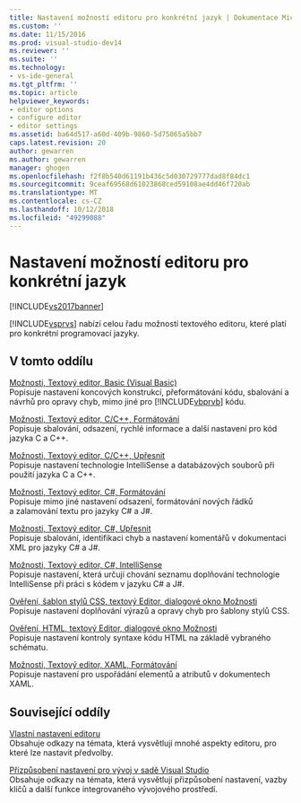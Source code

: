 ```yaml
---
title: Nastavení možností editoru pro konkrétní jazyk | Dokumentace Microsoftu
ms.custom: ''
ms.date: 11/15/2016
ms.prod: visual-studio-dev14
ms.reviewer: ''
ms.suite: ''
ms.technology:
- vs-ide-general
ms.tgt_pltfrm: ''
ms.topic: article
helpviewer_keywords:
- editor options
- configure editor
- editor settings
ms.assetid: ba64d517-a60d-409b-9860-5d75065a5bb7
caps.latest.revision: 20
author: gewarren
ms.author: gewarren
manager: ghogen
ms.openlocfilehash: f2f8b540d61191b436c5d030729777dad8f84dc1
ms.sourcegitcommit: 9ceaf69568d61023868ced59108ae4dd46f720ab
ms.translationtype: MT
ms.contentlocale: cs-CZ
ms.lasthandoff: 10/12/2018
ms.locfileid: "49299088"
---
```

# <a name="setting-language-specific-editor-options"></a>Nastavení možností editoru pro konkrétní jazyk
[!INCLUDE[vs2017banner](../../includes/vs2017banner.md)]

  
[!INCLUDE[vsprvs](../../includes/vsprvs-md.md)] nabízí celou řadu možností textového editoru, které platí pro konkrétní programovací jazyky.  
  
## <a name="in-this-section"></a>V tomto oddílu  
 [Možnosti, Textový editor, Basic (Visual Basic)](../../ide/reference/options-text-editor-basic-visual-basic.md)  
 Popisuje nastavení koncových konstrukcí, přeformátování kódu, sbalování a návrhů pro opravy chyb, mimo jiné pro [!INCLUDE[vbprvb](../../includes/vbprvb-md.md)] kódu.  
  
 [Možnosti, Textový editor, C/C++, Formátování](../../ide/reference/options-text-editor-c-cpp-formatting.md)  
 Popisuje sbalování, odsazení, rychlé informace a další nastavení pro kód jazyka C a C++.  
  
 [Možnosti, Textový editor, C/C++, Upřesnit](../../ide/reference/options-text-editor-c-cpp-advanced.md)  
 Popisuje nastavení technologie IntelliSense a databázových souborů při použití jazyka C a C++.  
  
 [Možnosti, Textový editor, C#, Formátování](../../ide/reference/options-text-editor-csharp-formatting.md)  
 Popisuje mimo jiné nastavení odsazení, formátování nových řádků a zalamování textu pro jazyky C# a J#.  
  
 [Možnosti, Textový editor, C#, Upřesnit](../../ide/reference/options-text-editor-csharp-advanced.md)  
 Popisuje sbalování, identifikaci chyb a nastavení komentářů v dokumentaci XML pro jazyky C# a J#.  
  
 [Možnosti, Textový editor, C#, IntelliSense](../../ide/reference/options-text-editor-csharp-intellisense.md)  
 Popisuje nastavení, která určují chování seznamu doplňování technologie IntelliSense při práci s kódem v jazyku C# a J#.  
  
 [Ověření, šablon stylů CSS, textový Editor, dialogové okno Možnosti](http://msdn.microsoft.com/library/5afe0808-16bb-420f-b620-7ca1a4d9f2cc)  
 Popisuje nastavení doplňování výrazů a opravy chyb pro šablony stylů CSS.  
  
 [Ověření, HTML, textový Editor, dialogové okno Možnosti](http://msdn.microsoft.com/library/9c24ecfe-263e-4bf1-88de-d01be3992863)  
 Popisuje nastavení kontroly syntaxe kódu HTML na základě vybraného schématu.  
  
 [Možnosti, Textový editor, XAML, Formátování](../../ide/reference/options-text-editor-xaml-formatting.md)  
 Popisuje nastavení pro uspořádání elementů a atributů v dokumentech XAML.  
  
## <a name="related-sections"></a>Související oddíly  
 [Vlastní nastavení editoru](../../ide/customizing-the-editor.md)  
 Obsahuje odkazy na témata, která vysvětlují mnohé aspekty editoru, pro které lze nastavit předvolby.  
  
 [Přizpůsobení nastavení pro vývoj v sadě Visual Studio](http://msdn.microsoft.com/en-us/22c4debb-4e31-47a8-8f19-16f328d7dcd3)  
 Obsahuje odkazy na témata, která vysvětlují přizpůsobení nastavení, vazby klíčů a další funkce integrovaného vývojového prostředí.



